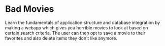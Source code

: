 # Bad Movies

Learn the fundamentals of application structure and database integration by making a webapp which gives you horrible movies to look at based on certain search criteria. The user can then opt to save a movie to their favorites and also delete items they don't like anymore. 
